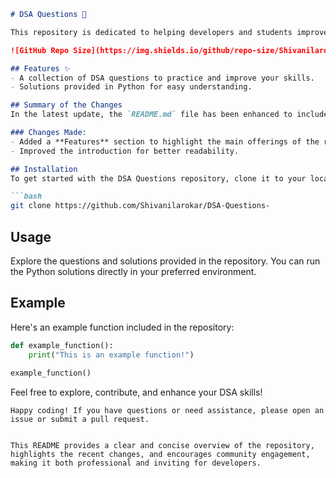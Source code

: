 ```markdown
# DSA Questions 🚀

This repository is dedicated to helping developers and students improve their skills in Data Structures and Algorithms (DSA) through a collection of curated questions and solutions.

![GitHub Repo Size](https://img.shields.io/github/repo-size/Shivanilarokar/DSA-Questions-) ![Contributors](https://img.shields.io/github/contributors/Shivanilarokar/DSA-Questions-) ![Issues](https://img.shields.io/github/issues/Shivanilarokar/DSA-Questions-)

## Features ✨
- A collection of DSA questions to practice and improve your skills.
- Solutions provided in Python for easy understanding.

## Summary of the Changes
In the latest update, the `README.md` file has been enhanced to include a new **Features** section highlighting the main offerings of the repository, along with improvements to readability in the introduction.

### Changes Made:
- Added a **Features** section to highlight the main offerings of the repository.
- Improved the introduction for better readability.

## Installation
To get started with the DSA Questions repository, clone it to your local machine using the following command:

```bash
git clone https://github.com/Shivanilarokar/DSA-Questions-
```

## Usage
Explore the questions and solutions provided in the repository. You can run the Python solutions directly in your preferred environment.

## Example
Here's an example function included in the repository:

```python
def example_function():
    print("This is an example function!")
    
example_function()
```

Feel free to explore, contribute, and enhance your DSA skills!

```
Happy coding! If you have questions or need assistance, please open an issue or submit a pull request.
```
```

This README provides a clear and concise overview of the repository, highlights the recent changes, and encourages community engagement, making it both professional and inviting for developers.
